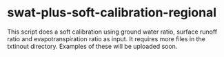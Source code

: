 # swat-plus-soft-calibration-regional
This script does a soft calibration using ground water ratio, surface runoff ratio and evapotranspiration ratio as input. It requires more files in the txtinout directory. Examples of these will be uploaded soon.
